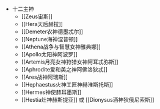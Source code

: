 - 十二主神
	- [[Zeus宙斯]]
	- [[Hera天后赫拉]]
	- [[Demeter农神德墨忒尔]]
	- [[Neptune海神涅普顿]]
	- [[Athena战争与智慧女神雅典娜]]
	- [[Apollo太阳神阿波罗]]
	- [[Artemis月亮女神狩猎女神阿耳忒弥斯]]
	- [[Aphrodite爱和美之神阿佛洛狄忒]]
	- [[Ares战神阿瑞斯]]
	- [[Hephaestus火神工匠神赫淮斯托斯]]
	- [[Hermes神使赫耳墨斯]]
	- [[Hestia灶神赫斯提亚]] 或 [[Dionysus酒神狄俄尼索斯]]